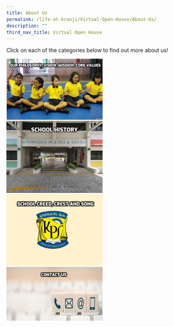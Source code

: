 ```yaml
---
title: About Us
permalink: /life-at-kranji/Virtual-Open-House/About-Us/
description: ""
third_nav_title: Virtual Open House
---
```

Click on each of the categories below to find out more about us!



<div>


<div style="float: left">

<a href="/about-us/School-Philosophy-School-Vision-School-Mission-Core-Values/">

<img style="width:50%" src="/images/Life%20@%20Kranji/Virtual%20Open%20House/About%20us/A1.png">


</a>

</div>

<div>

</div>

</div>

<div>


<div style="float: left">

<a href="/about-us/School-History/">

<img style="width:50%" src="/images/Life%20@%20Kranji/Virtual%20Open%20House/About%20us/A2.jpg">


</a>

</div>

<div>

</div>

</div>

<div>


<div style="float: left">

<a href="/about-us/School-Creed-Crest-and-Song/">

<img style="width:50%" src="/images/Life%20@%20Kranji/Virtual%20Open%20House/About%20us/A3.png">


</a>

</div>

<div>

</div>

</div>

<div>


<div style="float: left">

<a href="/about-us/Contact-Us/">

<img style="width:50%" src="/images/Life%20@%20Kranji/Virtual%20Open%20House/About%20us/A4.png">


</a>

</div>

<div>

</div>

</div>